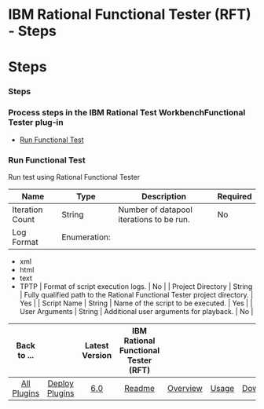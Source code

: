 
IBM Rational Functional Tester (RFT) - Steps
============================================

# Steps


### Steps




### Process steps in the IBM Rational Test WorkbenchFunctional Tester plug-in

* [Run Functional Test](#run_functional_test)


### Run Functional Test

Run test using Rational Functional Tester


| Name | Type | Description                                                                                                          | Required |
| ---- | ---- | -------------------------------------------------------------------------------------------------------------------- | -------- |
| Iteration Count | String | Number of datapool iterations to be run. | No |
| Log Format | Enumeration:
* xml
* html
* text
* TPTP
| Format of script execution logs. | No |
| Project Directory | String | Fully qualified path to the Rational Functional Tester project directory. | Yes |
| Script Name | String | Name of the script to be executed. | Yes |
| User Arguments | String | Additional user arguments for playback. | No |



|Back to ...||Latest Version|IBM Rational Functional Tester (RFT) ||||
| :---: | :---: | :---: | :---: | :---: | :---: | :---: |
|[All Plugins](../../index.md)|[Deploy Plugins](../README.md)|[6.0](https://raw.githubusercontent.com/UrbanCode/IBM-UCD-PLUGINS/main/files/RFT-UCD/RFT-UCD-FunctionalTest-6.0.zip)|[Readme](README.md)|[Overview](overview.md)|[Usage](usage.md)|[Downloads](downloads.md)|
